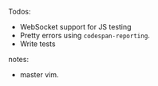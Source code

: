 Todos:
- WebSocket support for JS testing
- Pretty errors using `codespan-reporting`.
- Write tests

notes:
- master vim.
